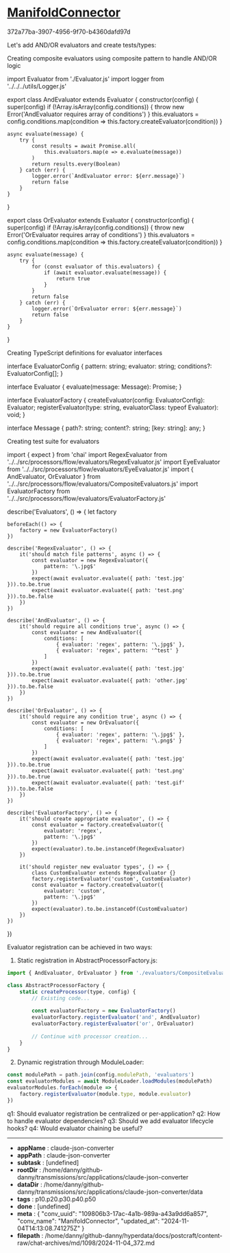 # [ManifoldConnector](https://claude.ai/chat/109806b3-17ac-4a1b-989a-a43a9dd6a857)

372a77ba-3907-4956-9f70-b4360dafd97d

 Let's add AND/OR evaluators and create tests/types:

<antThinking>Creating composite evaluators using composite pattern to handle AND/OR logic</antThinking>

<antArtifact identifier="composite-evaluators" type="application/vnd.ant.code" language="javascript" title="src/processors/flow/evaluators/CompositeEvaluators.js">
import Evaluator from './Evaluator.js'
import logger from '../../../utils/Logger.js'

export class AndEvaluator extends Evaluator {
    constructor(config) {
        super(config)
        if (!Array.isArray(config.conditions)) {
            throw new Error('AndEvaluator requires array of conditions')
        }
        this.evaluators = config.conditions.map(condition => 
            this.factory.createEvaluator(condition))
    }

    async evaluate(message) {
        try {
            const results = await Promise.all(
                this.evaluators.map(e => e.evaluate(message))
            )
            return results.every(Boolean)
        } catch (err) {
            logger.error(`AndEvaluator error: ${err.message}`)
            return false
        }
    }
}

export class OrEvaluator extends Evaluator {
    constructor(config) {
        super(config)
        if (!Array.isArray(config.conditions)) {
            throw new Error('OrEvaluator requires array of conditions')
        }
        this.evaluators = config.conditions.map(condition => 
            this.factory.createEvaluator(condition))
    }

    async evaluate(message) {
        try {
            for (const evaluator of this.evaluators) {
                if (await evaluator.evaluate(message)) {
                    return true
                }
            }
            return false
        } catch (err) {
            logger.error(`OrEvaluator error: ${err.message}`)
            return false
        }
    }
}
</antArtifact>

<antThinking>Creating TypeScript definitions for evaluator interfaces</antThinking>

<antArtifact identifier="evaluator-types" type="application/vnd.ant.code" language="typescript" title="types/evaluator.d.ts">
interface EvaluatorConfig {
    pattern: string;
    evaluator: string;
    conditions?: EvaluatorConfig[];
}

interface Evaluator {
    evaluate(message: Message): Promise<boolean>;
}

interface EvaluatorFactory {
    createEvaluator(config: EvaluatorConfig): Evaluator;
    registerEvaluator(type: string, evaluatorClass: typeof Evaluator): void;
}

interface Message {
    path?: string;
    content?: string;
    [key: string]: any;
}
</antArtifact>

<antThinking>Creating test suite for evaluators</antThinking>

<antArtifact identifier="evaluator-tests" type="application/vnd.ant.code" language="javascript" title="tests/unit/evaluators.spec.js">
import { expect } from 'chai'
import RegexEvaluator from '../../src/processors/flow/evaluators/RegexEvaluator.js'
import EyeEvaluator from '../../src/processors/flow/evaluators/EyeEvaluator.js'
import { AndEvaluator, OrEvaluator } from '../../src/processors/flow/evaluators/CompositeEvaluators.js'
import EvaluatorFactory from '../../src/processors/flow/evaluators/EvaluatorFactory.js'

describe('Evaluators', () => {
    let factory
    
    beforeEach(() => {
        factory = new EvaluatorFactory()
    })

    describe('RegexEvaluator', () => {
        it('should match file patterns', async () => {
            const evaluator = new RegexEvaluator({
                pattern: '\.jpg$'
            })
            expect(await evaluator.evaluate({ path: 'test.jpg' })).to.be.true
            expect(await evaluator.evaluate({ path: 'test.png' })).to.be.false
        })
    })

    describe('AndEvaluator', () => {
        it('should require all conditions true', async () => {
            const evaluator = new AndEvaluator({
                conditions: [
                    { evaluator: 'regex', pattern: '\.jpg$' },
                    { evaluator: 'regex', pattern: '^test' }
                ]
            })
            expect(await evaluator.evaluate({ path: 'test.jpg' })).to.be.true
            expect(await evaluator.evaluate({ path: 'other.jpg' })).to.be.false
        })
    })

    describe('OrEvaluator', () => {
        it('should require any condition true', async () => {
            const evaluator = new OrEvaluator({
                conditions: [
                    { evaluator: 'regex', pattern: '\.jpg$' },
                    { evaluator: 'regex', pattern: '\.png$' }
                ]
            })
            expect(await evaluator.evaluate({ path: 'test.jpg' })).to.be.true
            expect(await evaluator.evaluate({ path: 'test.png' })).to.be.true
            expect(await evaluator.evaluate({ path: 'test.gif' })).to.be.false
        })
    })

    describe('EvaluatorFactory', () => {
        it('should create appropriate evaluator', () => {
            const evaluator = factory.createEvaluator({
                evaluator: 'regex',
                pattern: '\.jpg$'
            })
            expect(evaluator).to.be.instanceOf(RegexEvaluator)
        })

        it('should register new evaluator types', () => {
            class CustomEvaluator extends RegexEvaluator {}
            factory.registerEvaluator('custom', CustomEvaluator)
            const evaluator = factory.createEvaluator({
                evaluator: 'custom',
                pattern: '\.jpg$'
            })
            expect(evaluator).to.be.instanceOf(CustomEvaluator)
        })
    })
})
</antArtifact>

Evaluator registration can be achieved in two ways:

1. Static registration in AbstractProcessorFactory.js:
```javascript
import { AndEvaluator, OrEvaluator } from './evaluators/CompositeEvaluators.js'

class AbstractProcessorFactory {
    static createProcessor(type, config) {
        // Existing code...
        
        const evaluatorFactory = new EvaluatorFactory()
        evaluatorFactory.registerEvaluator('and', AndEvaluator)
        evaluatorFactory.registerEvaluator('or', OrEvaluator)
        
        // Continue with processor creation...
    }
}
```

2. Dynamic registration through ModuleLoader:
```javascript
const modulePath = path.join(config.modulePath, 'evaluators')
const evaluatorModules = await ModuleLoader.loadModules(modulePath)
evaluatorModules.forEach(module => {
    factory.registerEvaluator(module.type, module.evaluator)
})
```

q1: Should evaluator registration be centralized or per-application?
q2: How to handle evaluator dependencies?
q3: Should we add evaluator lifecycle hooks?
q4: Would evaluator chaining be useful?

---

* **appName** : claude-json-converter
* **appPath** : claude-json-converter
* **subtask** : [undefined]
* **rootDir** : /home/danny/github-danny/transmissions/src/applications/claude-json-converter
* **dataDir** : /home/danny/github-danny/transmissions/src/applications/claude-json-converter/data
* **tags** : p10.p20.p30.p40.p50
* **done** : [undefined]
* **meta** : {
  "conv_uuid": "109806b3-17ac-4a1b-989a-a43a9dd6a857",
  "conv_name": "ManifoldConnector",
  "updated_at": "2024-11-04T14:13:08.741275Z"
}
* **filepath** : /home/danny/github-danny/hyperdata/docs/postcraft/content-raw/chat-archives/md/1098/2024-11-04_372.md